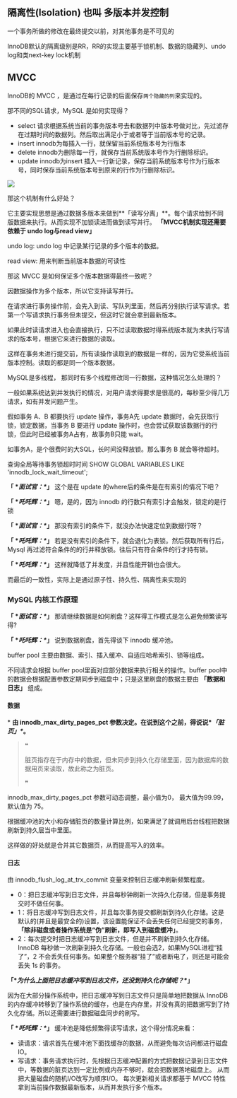 ## 隔离性(Isolation) 也叫 多版本并发控制

一个事务所做的修改在最终提交以前，对其他事务是不可见的

InnoDB默认的隔离级别是RR，RR的实现主要基于锁机制、数据的隐藏列、undo log和类next-key lock机制



## MVCC

InnoDB的 MVCC ，是通过在每行记录的后面保存`两个隐藏的列`来实现的。



那不同的SQL请求，MySQL 是如何实现得？

- select 请求根据系统当前的事务版本号去和数据列中版本号做对比，先过滤存在过期时间的数据列。然后取出满足小于或者等于当前版本号的记录。
- insert  innodb为每插入一行，就保留当前系统版本号为行版本
- delete  innodb为删除每一行，就保存当前系统版本号作为行删除标识。
- update  innodb为insert 插入一行新记录，保存当前系统版本号作为行版本号，同时保存当前系统版本号到原来的行作为行删除标识。



![](https://youpaiyun.zongqilive.cn/image/20200714162810.png)



那这个机制有什么好处？

它主要实现思想是通过数据多版本来做到**「读写分离」**。每个请求给到不同版数据来执行。从而实现不加锁读进而做到读写并行。
**「MVCC机制实现还需要依赖于 undo log与read view」**

undo log: undo log 中记录某行记录的多个版本的数据。

read view: 用来判断当前版本数据的可读性



那这 MVCC 是如何保证多个版本数据得最终一致呢？

因数据操作为多个版本，所以它支持读写并行。

在请求进行事务操作前，会先入到读、写队列里面，然后再分别执行读写请求。若第一个写请求执行事务但未提交，但这时它就会拿到最新版本。

如果此时读请求进入也会直接执行，只不过读取数据时得系统版本就为未执行写请求的版本号，根据它来进行数据的读取。

这样在事务未进行提交前，所有读操作读取到的数据是一样的，因为它受系统当前版本控制。读取的都是同一个版本数据。



MySQL是多线程， 那同时有多个线程修改同一行数据，这种情况怎么处理的？

一般如果系统达到并发执行的情况，对用户请求得要求是很高的，每秒至少得几万请求，如有并发问题产生。

假如事务 A、B 都要执行 update 操作，事务A先 update 数据时，会先获取行锁，锁定数据，当事务 B 要进行 update 操作时，也会尝试获取该数据行的行锁，但此时已经被事务A占有，故事务B只能 wait。

如事务A，是个很费时的大SQL，长时间没释放锁。那么事务 B 就会等待超时。

查询全局等待事务锁超时时间
SHOW GLOBAL VARIABLES LIKE 'innodb_lock_wait_timeout';



**「 \**面试官：\**」** 这个是在 update 的where后的条件是在有索引的情况下吧？

**「 \**吒吒辉：\**」** 嗯，是的，因为 innodb 的行数只有索引才会触发，锁定的是行锁

**「 \**面试官：\**」** 那没有索引的条件下，就没办法快速定位到数据行呀？

**「 \**吒吒辉：\**」** 若是没有索引的条件下，就会退化为表锁。然后获取所有行后，Mysql 再过滤符合条件的的行并释放锁。往后只有符合条件的行才持有锁。

**「 \**吒吒辉：\**」** 这样就降低了并发度，并且性能开销也会很大。



而最后的一致性，实际上是通过原子性、持久性、隔离性来实现的



### MySQL 内核工作原理

**「 \**面试官：\**」** 那请继续数据是如何刷盘？这样得工作模式是怎么避免频繁读写得?

**「 \**吒吒辉：\**」** 说到数据刷盘，首先得谈下 innodb 缓冲池。

buffer pool 主要由数据、索引、插入缓冲、自适应哈希索引、锁等组成。

不同请求会根据 buffer pool里面对应部分数据来执行相关的操作。buffer pool中的数据会根据配置参数定期同步到磁盘中；只是这里刷盘的数据主要由 **「数据和日志」** 组成。

#### 数据

\* **由 innodb_max_dirty_pages_pct 参数决定。在说到这个之前，得说说\**「脏页」\**。**

> ❝
>
> 脏页指存在于内存中的数据，但未同步到持久化存储里面，因为数据库的数据用页来读取，故此称之为脏页。
>
> ❞

innodb_max_dirty_pages_pct 参数可动态调整，最小值为0， 最大值为99.99，默认值为 75。

根据缓冲池的大小和存储脏页的数量计算比例，如果满足了就调用后台线程把数据刷新到持久层当中里面。

这样做的好处就是合并其它数据页，从而提高写入的效率。



#### 日志

由 innodb_flush_log_at_trx_commit 变量来控制日志缓冲刷新频繁程度。

- 0：把日志缓冲写到日志文件，并且每秒钟刷新一次持久化存储，但是事务提交时不做任何事。
- 1：将日志缓冲写到日志文件，并且每次事务提交都刷新到持久化存储。这是默认的(并且是最安全的)设置，该设置能保证不会丢失任何已经提交的事务，**「除非磁盘或者操作系统是“伪”刷新，即写入到磁盘缓冲」**。
- 2：每次提交时把日志缓冲写到日志文件，但是并不刷新到持久化存储。InnoDB 每秒做一次刷新到持久化存储。一般也会选2，如果MySQL进程“挂了”，2 不会丢失任何事务。如果整个服务器“挂了”或者断电了，则还是可能会丢失 1s 的事务。

**「\**为什么上面把日志缓冲写到日志文件，还没到持久化存储呢？\**」**

因为在大部分操作系统中，把日志缓冲写到日志文件只是简单地把数据从 InnoDB  的内存缓冲转移到了操作系统的缓存，也是在内存里，并没有真的把数据写到了持久化存储。所以还需要进行数据磁盘同步的刷写。

**「 \**吒吒辉：\**」** 缓冲池是降低频繁得读写请求，这个得分情况来看：

- 读请求：请求首先在缓冲池下面找缓存的数据，从而避免每次访问都进行磁盘IO。
- 写请求：事务请求执行时，先根据日志缓冲配置的方式把数据记录到日志文件中，等数据的脏页达到一定比例或内存不够时，就会把数据落地磁盘上。
  从而把大量磁盘的随机I/O改写为顺序I/O。
  每次更新相关请求都基于 MVCC 特性拿到当前操作数据最新版本，从而并发执行多个版本。

















